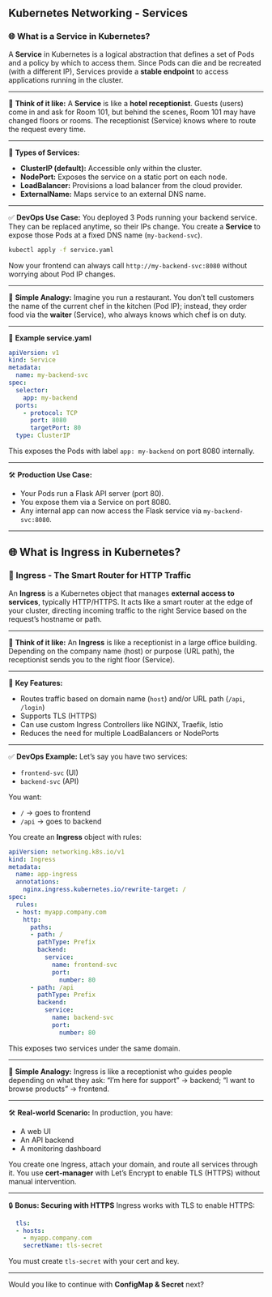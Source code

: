 ## Kubernetes Networking - Services

### 🌐 What is a Service in Kubernetes?

A **Service** in Kubernetes is a logical abstraction that defines a set of Pods and a policy by which to access them. Since Pods can die and be recreated (with a different IP), Services provide a **stable endpoint** to access applications running in the cluster.

---

🧠 **Think of it like:**
A **Service** is like a **hotel receptionist**. Guests (users) come in and ask for Room 101, but behind the scenes, Room 101 may have changed floors or rooms. The receptionist (Service) knows where to route the request every time.

---

🔧 **Types of Services:**

* **ClusterIP (default):** Accessible only within the cluster.
* **NodePort:** Exposes the service on a static port on each node.
* **LoadBalancer:** Provisions a load balancer from the cloud provider.
* **ExternalName:** Maps service to an external DNS name.

---

✅ **DevOps Use Case:**
You deployed 3 Pods running your backend service. They can be replaced anytime, so their IPs change. You create a **Service** to expose those Pods at a fixed DNS name (`my-backend-svc`).

```bash
kubectl apply -f service.yaml
```

Now your frontend can always call `http://my-backend-svc:8080` without worrying about Pod IP changes.

---

🤖 **Simple Analogy:**
Imagine you run a restaurant. You don’t tell customers the name of the current chef in the kitchen (Pod IP); instead, they order food via the **waiter** (Service), who always knows which chef is on duty.

---

📄 **Example service.yaml**

```yaml
apiVersion: v1
kind: Service
metadata:
  name: my-backend-svc
spec:
  selector:
    app: my-backend
  ports:
    - protocol: TCP
      port: 8080
      targetPort: 80
  type: ClusterIP
```

This exposes the Pods with label `app: my-backend` on port 8080 internally.

---

🛠️ **Production Use Case:**

* Your Pods run a Flask API server (port 80).
* You expose them via a Service on port 8080.
* Any internal app can now access the Flask service via `my-backend-svc:8080`.

---

## 🌐 What is Ingress in Kubernetes?

### 🚦 Ingress - The Smart Router for HTTP Traffic

An **Ingress** is a Kubernetes object that manages **external access to services**, typically HTTP/HTTPS. It acts like a smart router at the edge of your cluster, directing incoming traffic to the right Service based on the request’s hostname or path.

---

🧠 **Think of it like:**
An **Ingress** is like a receptionist in a large office building. Depending on the company name (host) or purpose (URL path), the receptionist sends you to the right floor (Service).

---

🔧 **Key Features:**

* Routes traffic based on domain name (`host`) and/or URL path (`/api`, `/login`)
* Supports TLS (HTTPS)
* Can use custom Ingress Controllers like NGINX, Traefik, Istio
* Reduces the need for multiple LoadBalancers or NodePorts

---

✅ **DevOps Example:**
Let’s say you have two services:

* `frontend-svc` (UI)
* `backend-svc` (API)

You want:

* `/` → goes to frontend
* `/api` → goes to backend

You create an **Ingress** object with rules:

```yaml
apiVersion: networking.k8s.io/v1
kind: Ingress
metadata:
  name: app-ingress
  annotations:
    nginx.ingress.kubernetes.io/rewrite-target: /
spec:
  rules:
  - host: myapp.company.com
    http:
      paths:
      - path: /
        pathType: Prefix
        backend:
          service:
            name: frontend-svc
            port:
              number: 80
      - path: /api
        pathType: Prefix
        backend:
          service:
            name: backend-svc
            port:
              number: 80
```

This exposes two services under the same domain.

---

🤖 **Simple Analogy:**
Ingress is like a receptionist who guides people depending on what they ask: “I’m here for support” → backend; “I want to browse products” → frontend.

---

🛠️ **Real-world Scenario:**
In production, you have:

* A web UI
* An API backend
* A monitoring dashboard

You create one Ingress, attach your domain, and route all services through it. You use **cert-manager** with Let’s Encrypt to enable TLS (HTTPS) without manual intervention.

---

🔒 **Bonus: Securing with HTTPS**
Ingress works with TLS to enable HTTPS:

```yaml
  tls:
  - hosts:
    - myapp.company.com
    secretName: tls-secret
```

You must create `tls-secret` with your cert and key.

---

Would you like to continue with **ConfigMap & Secret** next?
